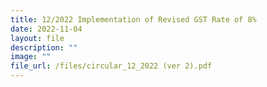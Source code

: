 ```yaml
---
title: 12/2022 Implementation of Revised GST Rate of 8%
date: 2022-11-04
layout: file
description: ""
image: ""
file_url: /files/circular_12_2022 (ver 2).pdf
---
```




